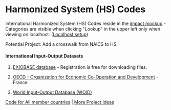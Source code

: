 # Harmonized System (HS) Codes

International Harmonized System (HS) Codes reside in the [impact mockup](../) - Categories are visible when clicking "Lookup" in the upper left only when viewing on localhost. 
([Localhost setup](../../samples/markdown/)) 

Potential Project: Add a crosswalk from NAICS to HS.   

#### International Input-Output Datasets   

<!-- https://simapro.com/products/exiobase-database/-->
1. [EXIOBASE database](https://www.exiobase.eu/) - Registration is free for downloading files.  

1. [OECD - Organization for Economic
Co-Operation and Development](https://www.oecd.org/sti/ind/measuring-trade-in-value-added.htm) - France  

1. [World Input-Output Database (WOID)](http://www.wiod.org/otherdb)  


[Code for All member countries](https://codeforall.org/members) | [More Project Ideas](../../)
